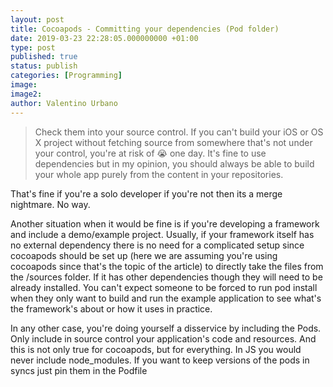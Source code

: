 ```yaml
---
layout: post
title: Cocoapods - Committing your dependencies (Pod folder)
date: 2019-03-23 22:28:05.000000000 +01:00
type: post
published: true
status: publish
categories: [Programming]
image:
image2:
author: Valentino Urbano
---
```


> Check them into your source control. If you can't build your iOS or OS X project without fetching source from somewhere that's not under your control, you're at risk of 😭 one day. It's fine to use dependencies but in my opinion, you should always be able to build your whole app purely from the content in your repositories.

That's fine if you're a solo developer if you're not then its a merge nightmare. No way.

Another situation when it would be fine is if you're developing a framework and include a demo/example project. Usually, if your framework itself has no external dependency there is no need for a complicated setup since cocoapods should be set up (here we are assuming you're using cocoapods since that's the topic of the article) to directly take the files from the /sources folder. If it has other dependencies though they will need to be already installed. You can't expect someone to be forced to run pod install when they only want to build and run the example application to see what's the framework's about or how it uses in practice.

In any other case, you're doing yourself a disservice by including the Pods. Only include in source control your application's code and resources. And this is not only true for cocoapods, but for everything. In JS you would never include node_modules. If you want to keep versions of the pods in syncs just pin them in the Podfile
